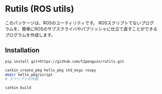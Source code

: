 # Rutils (ROS utils) 

このパッケージは、ROSのユーティリティです。
ROSスクリプトでないプログラムを、簡単にROSのサブスクライバやパブリッシャに仕立て直すことができるプログラムを作成します。


## Installation

``` bash
pip install git+https://github.com/t2penguin/rutils.git

catkin_create_pkg hello_pkg std_msgs rospy
mkdir hello_pkg/script
# スクリプトの作成

catkin build
```
